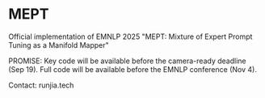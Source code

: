 # MEPT
Official implementation of EMNLP 2025 "MEPT: Mixture of Expert Prompt Tuning as a Manifold Mapper"

PROMISE: Key code will be available before the camera-ready deadline (Sep 19). Full code will be available before the EMNLP conference (Nov 4).

Contact: runjia.tech
